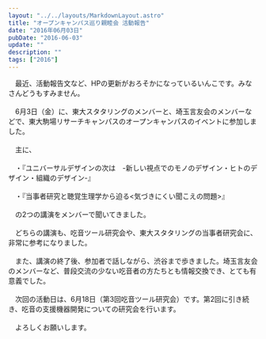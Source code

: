 ```yaml
---
layout: "../../layouts/MarkdownLayout.astro"
title: "オープンキャンパス巡り親睦会 活動報告"
date: "2016年06月03日"
pubDate: "2016-06-03"
update: ""
description: ""
tags: ["2016"]
---
```


&emsp;最近、活動報告文など、HPの更新がおろそかになっているいんこです。みなさんどうもすみません。
 <br><br>
&emsp;6月3日（金）に、東大スタタリングのメンバーと、埼玉言友会のメンバーなどで、東大駒場リサーチキャンパスのオープンキャンパスのイベントに参加しました。
 <br><br>
&emsp;主に、
 <br><br>
&emsp;・『ユニバーサルデザインの次は　-新しい視点でのモノのデザイン・ヒトのデザイン・組織のデザイン-』
 <br><br>
&emsp;・『当事者研究と聴覚生理学から迫る<気づきにくい聞こえの問題>』
 <br><br>
&emsp;の2つの講演をメンバーで聞いてきました。
 <br><br>
&emsp;どちらの講演も、吃音ツール研究会や、東大スタタリングの当事者研究会に、非常に参考になりました。
 <br><br>
&emsp;また、講演の終了後、参加者で話しながら、渋谷まで歩きました。埼玉言友会のメンバーなど、普段交流の少ない吃音者の方たちとも情報交換でき、とても有意義でした。
 <br><br>
&emsp;次回の活動日は、6月18日（第3回吃音ツール研究会）です。第2回に引き続き、吃音の支援機器開発についての研究会を行います。
 <br><br>
&emsp;よろしくお願いします。